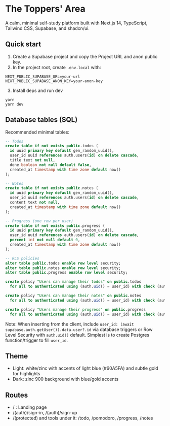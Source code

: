 # The Toppers' Area

A calm, minimal self-study platform built with Next.js 14, TypeScript, Tailwind CSS, Supabase, and shadcn/ui.

## Quick start

1. Create a Supabase project and copy the Project URL and anon public key.
2. In the project root, create `.env.local` with:

```
NEXT_PUBLIC_SUPABASE_URL=your-url
NEXT_PUBLIC_SUPABASE_ANON_KEY=your-anon-key
```

3. Install deps and run dev

```
yarn
yarn dev
```

## Database tables (SQL)

Recommended minimal tables:

```sql
-- Todos
create table if not exists public.todos (
  id uuid primary key default gen_random_uuid(),
  user_id uuid references auth.users(id) on delete cascade,
  title text not null,
  done boolean not null default false,
  created_at timestamp with time zone default now()
);

-- Notes
create table if not exists public.notes (
  id uuid primary key default gen_random_uuid(),
  user_id uuid references auth.users(id) on delete cascade,
  content text not null,
  created_at timestamp with time zone default now()
);

-- Progress (one row per user)
create table if not exists public.progress (
  id uuid primary key default gen_random_uuid(),
  user_id uuid references auth.users(id) on delete cascade,
  percent int not null default 0,
  created_at timestamp with time zone default now()
);

-- RLS policies
alter table public.todos enable row level security;
alter table public.notes enable row level security;
alter table public.progress enable row level security;

create policy "Users can manage their todos" on public.todos
  for all to authenticated using (auth.uid() = user_id) with check (auth.uid() = user_id);

create policy "Users can manage their notes" on public.notes
  for all to authenticated using (auth.uid() = user_id) with check (auth.uid() = user_id);

create policy "Users manage their progress" on public.progress
  for all to authenticated using (auth.uid() = user_id) with check (auth.uid() = user_id);
```

Note: When inserting from the client, include `user_id: (await supabase.auth.getUser()).data.user?.id` via database triggers or Row Level Security with `auth.uid()` default. Simplest is to create Postgres function/trigger to fill `user_id`.

## Theme

- Light: white/zinc with accents of light blue (#60A5FA) and subtle gold for highlights
- Dark: zinc 900 background with blue/gold accents

## Routes

- / : Landing page
- /(auth)/sign-in, /(auth)/sign-up
- /(protected) and tools under it: /todo, /pomodoro, /progress, /notes
